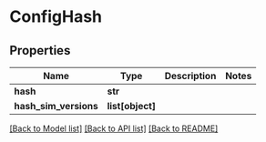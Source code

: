 # ConfigHash


## Properties
Name | Type | Description | Notes
------------ | ------------- | ------------- | -------------
**hash** | **str** |  | 
**hash_sim_versions** | **list[object]** |  | 

[[Back to Model list]](../README.md#documentation-for-models) [[Back to API list]](../README.md#documentation-for-api-endpoints) [[Back to README]](../README.md)



